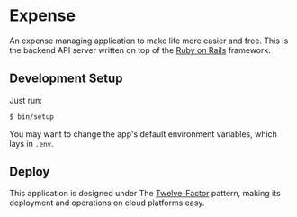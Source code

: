 # Expense

An expense managing application to make life more easier and free. This is the backend API server written on top of the [Ruby on Rails](http://rubyonrails.org) framework.


## Development Setup

Just run:

```bash
$ bin/setup
```

You may want to change the app's default environment variables, which lays in `.env`.


## Deploy

This application is designed under The [Twelve-Factor](http://12factor.net/) pattern, making its deployment and operations on cloud platforms easy.
